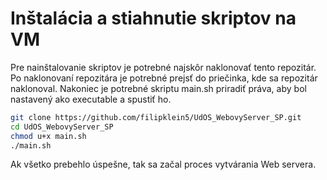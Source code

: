 # Inštalácia a stiahnutie skriptov na VM
Pre nainštalovanie skriptov je potrebné najskôr naklonovať tento repozitár.
Po naklonovaní repozitára je potrebné prejsť do priečinka, kde sa repozitár naklonoval.
Nakoniec je potrebné skriptu main.sh priradiť práva, aby bol nastavený ako executable a spustiť ho.

```bash
git clone https://github.com/filipklein5/UdOS_WebovyServer_SP.git
cd UdOS_WebovyServer_SP
chmod u+x main.sh
./main.sh
```

Ak všetko prebehlo úspešne, tak sa začal proces vytvárania Web servera.
